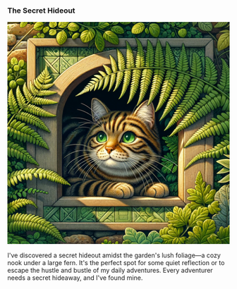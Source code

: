 ### **The Secret Hideout**

![A colorful image of an emerald-eyed tabby cat in her hideout.](/images/2024-01-07-the-secret-hideout/image1.webp)

I've discovered a secret hideout amidst the garden's lush foliage—a cozy nook under a large fern. It's the perfect spot for some quiet reflection or to escape the hustle and bustle of my daily adventures. Every adventurer needs a secret hideaway, and I've found mine.